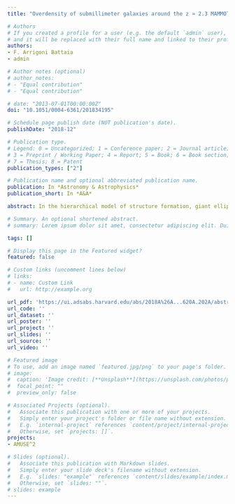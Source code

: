 ```yaml
---
title: "Overdensity of submillimeter galaxies around the z ≃ 2.3 MAMMOTH-1 nebula"

# Authors
# If you created a profile for a user (e.g. the default `admin` user), write the username (folder name) here 
# and it will be replaced with their full name and linked to their profile.
authors:
- F. Arrigoni Battaia
- admin

# Author notes (optional)
# author_notes:
# - "Equal contribution"
# - "Equal contribution"

# date: "2013-07-01T00:00:00Z"
doi: "10.1051/0004-6361/201834195"

# Schedule page publish date (NOT publication's date).
publishDate: "2018-12"

# Publication type.
# Legend: 0 = Uncategorized; 1 = Conference paper; 2 = Journal article;
# 3 = Preprint / Working Paper; 4 = Report; 5 = Book; 6 = Book section;
# 7 = Thesis; 8 = Patent
publication_types: ["2"]

# Publication name and optional abbreviated publication name.
publication: In *Astronomy & Astrophysics*
publication_short: In *A&A*

abstract: In the hierarchical model of structure formation, giant elliptical galaxies form through merging processes within the highest density peaks known as protoclusters. While high-redshift radio galaxies usually pinpoint the location of these environments, we have recently discovered at z ∼ 2-3 three enormous (> 200 kpc) Lyman-α nebulae (ELANe) that host multiple active galactic nuclei (AGN) and that are surrounded by overdensities of Lyman-α emitters (LAE). These regions are prime candidates for massive protoclusters in the early stages of assembly. To characterize the star-forming activity within these rare structures - both on ELAN and protocluster scales - we have initiated an observational campaign with the James Clerk Maxwell Telescope (JCMT) and the Atacama Pathfinder EXperiment (APEX) telescopes. In this paper we report on sensitive SCUBA-2/JCMT 850 and 450 μm observations of a ∼128 arcmin2 field comprising the ELAN MAMMOTH-1, together with the peak of the hosting BOSS1441 LAE overdensity at z = 2.32. These observations unveil 4.0 ± 1.3 times higher source counts at 850 μm with respect to blank fields, likely confirming the presence of an overdensity also in obscured tracers. We find a strong detection at 850 μm associated with the continuum source embedded within the ELAN MAMMOTH-1, which - together with the available data from the literature - allow us to constrain the spectral energy distribution of this source to be of an ultra-luminous infrared galaxy (ULIRG) with a far-infrared luminosity of LFIRSF = 2.4-2.1+7.4×1012 L☉, and hosting an obscured AGN. Such a source is thus able to power a hard photoionization plus outflow scenario to explain the extended Lyman-α, He IIλ1640, and C IVλ1549 emission, and their kinematics. In addition, the two brightest detections at 850 μm (f850 > 18 mJy) sit at the density peak of the LAEs' overdensity, likely pinpointing the core of the protocluster. Future multiwavelength and spectroscopic datasets targeting the full extent of the BOSS1441 overdensity have the potential to firmly characterize a cosmic nursery of giant elliptical galaxies, and ultimately of a massive cluster. 

# Summary. An optional shortened abstract.
# summary: Lorem ipsum dolor sit amet, consectetur adipiscing elit. Duis posuere tellus ac convallis placerat. Proin tincidunt magna sed ex sollicitudin condimentum.

tags: []

# Display this page in the Featured widget?
featured: false

# Custom links (uncomment lines below)
# links:
# - name: Custom Link
#   url: http://example.org

url_pdf: 'https://ui.adsabs.harvard.edu/abs/2018A%26A...620A.202A/abstract'
url_code: ''
url_dataset: ''
url_poster: ''
url_project: ''
url_slides: ''
url_source: ''
url_video: ''

# Featured image
# To use, add an image named `featured.jpg/png` to your page's folder. 
# image:
#  caption: 'Image credit: [**Unsplash**](https://unsplash.com/photos/pLCdAaMFLTE)'
#  focal_point: ""
#  preview_only: false

# Associated Projects (optional).
#   Associate this publication with one or more of your projects.
#   Simply enter your project's folder or file name without extension.
#   E.g. `internal-project` references `content/project/internal-project/index.md`.
#   Otherwise, set `projects: []`.
projects:
- AMUSE^2

# Slides (optional).
#   Associate this publication with Markdown slides.
#   Simply enter your slide deck's filename without extension.
#   E.g. `slides: "example"` references `content/slides/example/index.md`.
#   Otherwise, set `slides: ""`.
# slides: example
---
```

